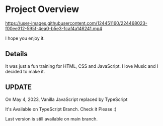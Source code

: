 # Project Overview

https://user-images.githubusercontent.com/124451160/224468023-f00ee312-595f-4ea0-b5e3-1caf4a146241.mp4

I hope you enjoy it.

## Details
It was just a fun training for HTML, CSS and JavaScript. I love Music and I decided to make it.
 
## UPDATE
On May 4, 2023, Vanilla JavaScript replaced by TypeScript

It's Available on TypeScript Branch. Check it Please :)

Last version is still available on main branch.
